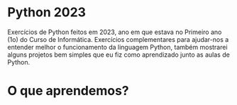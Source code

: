 # Python 2023
 Exercícios de Python feitos em 2023, ano em que estava no Primeiro ano (1o) do Curso de Informática. Exercícios complementares para ajudar-nos a entender melhor o funcionamento da linguagem Python, também mostrarei alguns projetos bem simples que eu fiz como aprendizado junto as aulas de Python.
 
 

# O que aprendemos?
